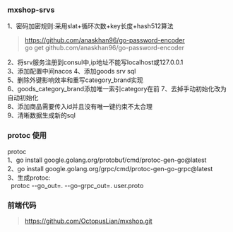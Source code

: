 ### mxshop-srvs

1、密码加密规则:采用slat+循环次数+key长度+hash512算法
> https://github.com/anaskhan96/go-password-encoder  
> go get github.com/anaskhan96/go-password-encoder

2、将srv服务注册到consul中,ip地址不能写localhost或127.0.0.1  
3、添加配置中间nacos
4、添加goods srv sql  
5、删除外键影响效率和重写category_brand实现  
6、goods_category_brand添加唯一索引category在前
7、去掉手动初始化改为自动初始化  
8、添加商品需要传入id并且没有唯一键约束不太合理  
9、清晰数据生成新的sql  

### protoc 使用

protoc  
1、go install google.golang.org/protobuf/cmd/protoc-gen-go@latest  
2、go install google.golang.org/grpc/cmd/protoc-gen-go-grpc@latest  
3、生成protoc:  
&nbsp;&nbsp;protoc --go_out=. --go-grpc_out=. user.proto

### 前端代码
>https://github.com/OctopusLian/mxshop.git